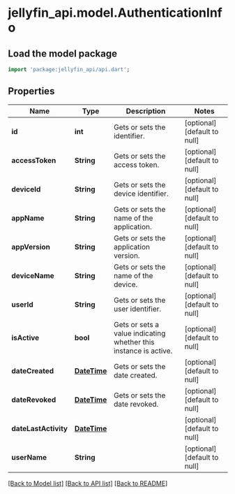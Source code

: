 # jellyfin_api.model.AuthenticationInfo

## Load the model package
```dart
import 'package:jellyfin_api/api.dart';
```

## Properties
Name | Type | Description | Notes
------------ | ------------- | ------------- | -------------
**id** | **int** | Gets or sets the identifier. | [optional] [default to null]
**accessToken** | **String** | Gets or sets the access token. | [optional] [default to null]
**deviceId** | **String** | Gets or sets the device identifier. | [optional] [default to null]
**appName** | **String** | Gets or sets the name of the application. | [optional] [default to null]
**appVersion** | **String** | Gets or sets the application version. | [optional] [default to null]
**deviceName** | **String** | Gets or sets the name of the device. | [optional] [default to null]
**userId** | **String** | Gets or sets the user identifier. | [optional] [default to null]
**isActive** | **bool** | Gets or sets a value indicating whether this instance is active. | [optional] [default to null]
**dateCreated** | [**DateTime**](DateTime.md) | Gets or sets the date created. | [optional] [default to null]
**dateRevoked** | [**DateTime**](DateTime.md) | Gets or sets the date revoked. | [optional] [default to null]
**dateLastActivity** | [**DateTime**](DateTime.md) |  | [optional] [default to null]
**userName** | **String** |  | [optional] [default to null]

[[Back to Model list]](../README.md#documentation-for-models) [[Back to API list]](../README.md#documentation-for-api-endpoints) [[Back to README]](../README.md)


